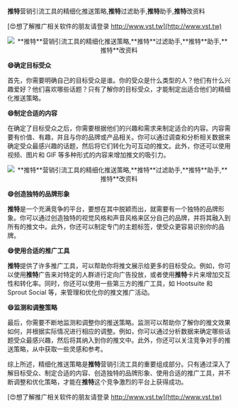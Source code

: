 **推特**营销引流工具的精细化推送策略,**推特**过滤助手,**推特**助手,**推特**改资料

[😍想了解推广相关软件的朋友请登录 http://www.vst.tw](http://www.vst.tw)

 <center><img src="https://vst.tw/MP4/tuiguang/png/1.png" alt="**推特**营销引流工具的精细化推送策略,**推特**过滤助手,**推特**助手,**推特**改资料"></center>

**😄确定目标受众**

首先，你需要明确自己的目标受众是谁。你的受众是什么类型的人？他们有什么兴趣爱好？他们喜欢哪些话题？只有了解你的目标受众，才能制定出适合他们的精细化推送策略。

**😄制定合适的内容**

在确定了目标受众之后，你需要根据他们的兴趣和需求来制定适合的内容。内容需要有价值、有趣，并且与你的品牌或产品相关。你可以通过调查和分析相关数据来确定受众最感兴趣的话题，然后将它们转化为可互动的推文。此外，你还可以使用视频、图片和 GIF 等多种形式的内容来增加推文的吸引力。

 <center><img src="https://vst.tw/MP4/tuiguang/png/1.png" alt="**推特**营销引流工具的精细化推送策略,**推特**过滤助手,**推特**助手,**推特**改资料"></center>

**😄创造独特的品牌形象**

**推特**是一个充满竞争的平台，要想在其中脱颖而出，就需要有一个独特的品牌形象。你可以通过创造独特的视觉风格和声音风格来区分自己的品牌，并将其融入到所有的推文中。此外，你还可以制定专门的主题标签，使受众更容易识别你的品牌。

**😄使用合适的推广工具**

**推特**提供了许多推广工具，可以帮助你将推文展示给更多的目标受众。例如，你可以使用**推特**广告来对特定的人群进行定向广告投放，或者使用**推特**卡片来增加交互性和转化率。同时，你还可以使用一些第三方的推广工具，如 Hootsuite 和 Sprout Social 等，来管理和优化你的推文推广活动。

**😄监测和调整策略**

最后，你需要不断地监测和调整你的推送策略。监测可以帮助你了解你的推文效果如何，并根据实际情况进行相应的调整。例如，你可以通过分析数据来确定哪些话题受众最感兴趣，然后将其纳入到你的推文中。此外，你还可以关注竞争对手的推送策略，从中获取一些灵感和参考。

综上所述，精细化推送策略是**推特**营销引流工具的重要组成部分。只有通过深入了解目标受众、制定合适的内容、创造独特的品牌形象、使用合适的推广工具，并不断调整和优化策略，才能在**推特**这个竞争激烈的平台上获得成功。

[😍想了解推广相关软件的朋友请登录 http://www.vst.tw](http://www.vst.tw)



